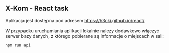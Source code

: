 ## X-Kom - React task

Aplikacja jest dostępna pod adresem https://h3cki.github.io/react/

W przypadku uruchamiania aplikacji lokalnie należy dodawkowo włączyć serwer bazy danych, z którego pobierane są informacje o miejscach w sali:

`npm run api`

